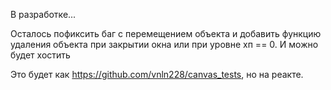В разработке...

Осталось пофиксить баг с перемещением объекта и добавить функцию удаления объекта при закрытии окна или при уровне хп == 0. И можно будет хостить


Это будет как https://github.com/vnln228/canvas_tests, но на реакте. 
